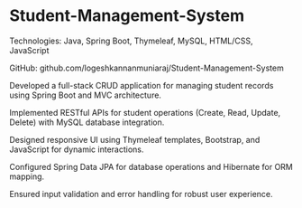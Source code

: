 # Student-Management-System
Technologies: Java, Spring Boot, Thymeleaf, MySQL, HTML/CSS, JavaScript 

GitHub: github.com/logeshkannanmuniaraj/Student-Management-System

Developed a full-stack CRUD application for managing student records using Spring Boot and MVC architecture.

Implemented RESTful APIs for student operations (Create, Read, Update, Delete) with MySQL database integration.

Designed responsive UI using Thymeleaf templates, Bootstrap, and JavaScript for dynamic interactions.

Configured Spring Data JPA for database operations and Hibernate for ORM mapping.

Ensured input validation and error handling for robust user experience.
